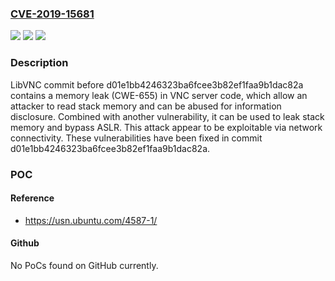 ### [CVE-2019-15681](https://cve.mitre.org/cgi-bin/cvename.cgi?name=CVE-2019-15681)
![](https://img.shields.io/static/v1?label=Product&message=LibVNC&color=blue)
![](https://img.shields.io/static/v1?label=Version&message=0.9.12%20&color=brightgreen)
![](https://img.shields.io/static/v1?label=Vulnerability&message=CWE-665%3A%20Improper%20Initialization&color=brightgreen)

### Description

LibVNC commit before d01e1bb4246323ba6fcee3b82ef1faa9b1dac82a contains a memory leak (CWE-655) in VNC server code, which allow an attacker to read stack memory and can be abused for information disclosure. Combined with another vulnerability, it can be used to leak stack memory and bypass ASLR. This attack appear to be exploitable via network connectivity. These vulnerabilities have been fixed in commit d01e1bb4246323ba6fcee3b82ef1faa9b1dac82a.

### POC

#### Reference
- https://usn.ubuntu.com/4587-1/

#### Github
No PoCs found on GitHub currently.

